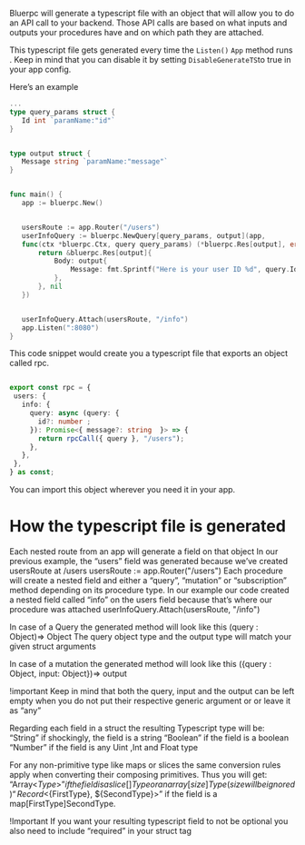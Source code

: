 Bluerpc will generate a typescript file with an object that will allow you to do an API call to your backend. Those API calls are based on what inputs and outputs your procedures have and on which path they are attached.


This typescript file gets generated every time the `Listen()` `App` method runs . Keep in mind that you can disable it by setting `DisableGenerateTS`to true in your app config. 


Here’s an example	

```go
...
type query_params struct {
   Id int `paramName:"id"`
}


type output struct {
   Message string `paramName:"message"`
}


func main() {
   app := bluerpc.New()


   usersRoute := app.Router("/users")
   userInfoQuery := bluerpc.NewQuery[query_params, output](app, 
   func(ctx *bluerpc.Ctx, query query_params) (*bluerpc.Res[output], error) {
       return &bluerpc.Res[output]{
           Body: output{
               Message: fmt.Sprintf("Here is your user ID %d", query.Id),
           },
       }, nil
   })


   userInfoQuery.Attach(usersRoute, "/info")
   app.Listen(":8080")
}


```

This code snippet would create you a typescript file that exports an object called rpc.
```ts

export const rpc = {
 users: {
   info: {
     query: async (query: {
       id?: number ;
     }): Promise<{ message?: string  }> => {
       return rpcCall({ query }, "/users");
     },
   },
 },
} as const;
```

You can import this object wherever you need it in your app. 

# How the typescript file is generated
Each nested route from an app will generate a field on that object
In our previous example, the “users” field was generated because we’ve created usersRoute at /users
 usersRoute := app.Router("/users")
Each procedure will create a nested field and either a “query”, “mutation” or “subscription” method depending on its procedure type.
In our example our code created a nested field called “info” on the users field because that’s where our procedure was attached
   userInfoQuery.Attach(usersRoute, "/info")

In case of a Query the generated method will look like this
(query : Object)=> Object
The query object type and the output type will match your given struct arguments

In case of a mutation the generated method will look like this 
({query : Object, input: Object})=> output


!important
Keep in mind that both the query, input and the output can be left empty when you do not put their respective generic argument or or leave it as “any”

Regarding each field in a struct the resulting Typescript type will be:
“String” if shockingly, the field is a string
“Boolean” if the field is a boolean
“Number” if the field is any Uint ,Int and Float type

For any non-primitive type like maps or slices the same conversion rules apply when converting their composing primitives. Thus you will get:
“Array<${Type}>” if the field is a slice []Type or an array [size]Type (size will be ignored)
“Record<${FirstType}, ${SecondType}>” if the field is a map[FirstType]SecondType. 

!Important
If you want your resulting typescript field to not be optional you also need to include “required” in your struct tag
